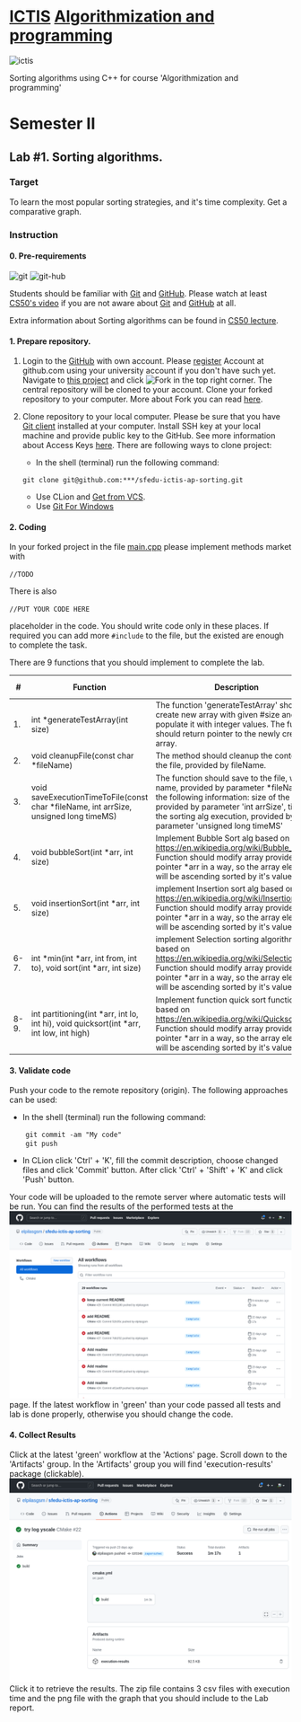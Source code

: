 # [ICTIS](http://ictis.sfedu.ru/) [Algorithmization and programming](https://teams.microsoft.com/l/team/19%3aO0HH8J1GghHXuUP-oLiJ3dZeS_cCX32opVsbXOaineI1%40thread.tacv2/conversations?groupId=ed397457-b8a1-48e0-af96-00920a873e6a&tenantId=19ba435d-e46c-436a-84f2-1b01e693e480)

<img src="http://ictis.sfedu.ru/wp-content/uploads/2021/01/%D0%BB%D0%BE%D0%B3%D0%BE.jpg" alt='ictis' height="120" />

Sorting algorithms using C++ for course 'Algorithmization and programming'

# Semester II

## Lab #1. Sorting algorithms.

### Target

To learn the most popular sorting strategies, and it's time complexity. Get a comparative graph.

### Instruction

#### 0. Pre-requirements

<img src="https://git-scm.com/images/logo@2x.png" alt="git" height="70"/>
<img src="https://github.githubassets.com/images/modules/logos_page/GitHub-Mark.png" alt="git-hub" height="100"/>

Students should be familiar with  [Git](https://git-scm.com/) and [GitHub](https://github.com/). Please watch at
least [CS50's video](https://youtu.be/NcoBAfJ6l2Q) if you are not aware about [Git](https://git-scm.com/)
and [GitHub](https://github.com/) at all.

Extra information about Sorting algorithms can be found in [CS50 lecture](https://www.youtube.com/watch?v=eMb84U46FLw).

#### 1. Prepare repository.

1. Login to the [GitHub](https://github.com/) with own account. Please [register](https://github.com/signup?ref_cta=Sign+up&ref_loc=header+logged+out&ref_page=%2F&source=header-home)
Account at github.com using your university account if you don't have such yet. Navigate
to [this project](https://github.com/elpilasgsm/sfedu-ictis-ap-sorting) and click ![Fork](imgs/fork-btn.png) in the top right corner. The
central repository will be cloned to your account. Clone your forked repository to your computer.
More about Fork you can read [here](https://docs.github.com/en/get-started/quickstart/fork-a-repo).
2. Clone repository to your local computer. Please be sure that you have [Git client](https://git-scm.com/downloads) installed at your computer. Install SSH key at your local machine and provide public key to the GitHub. See more information about Access Keys [here](https://docs.github.com/en/authentication/connecting-to-github-with-ssh/generating-a-new-ssh-key-and-adding-it-to-the-ssh-agent). There are following ways to clone project:

    - In the shell (terminal) run the following command:
    ```shell
    git clone git@github.com:***/sfedu-ictis-ap-sorting.git
    ```
    - Use CLion and [Get from VCS](https://www.jetbrains.com/help/idea/set-up-a-git-repository.html).
    - Use [Git For Windows](https://gitforwindows.org/) 

#### 2. Coding

In your forked project in the file [main.cpp](main.cpp#L87) please implement methods market with

```//TODO```

There is also

```//PUT YOUR CODE HERE```

placeholder in the code. You should write code only in these places. If required you can add more ```#include``` to the
file, but the existed are enough to complete the task.

There are 9 functions that you should implement to complete the lab. 


| # | Function | Description | Near line | 
| --- | -------- | ----------- | --------- | 
| 1. | int *generateTestArray(int size) | The function 'generateTestArray' should create new array with given #size and populate it with integer values. The function should return pointer to the newly created array. | 86 | 
| 2. | void cleanupFile(const char *fileName) | The method should cleanup the content of the file, provided by fileName. | 93 | 
| 3. | void saveExecutionTimeToFile(const char *fileName, int arrSize, unsigned long timeMS)  | The function should save to the file, with name, provided by parameter *fileName the following information: size of the array, provided by parameter 'int arrSize', time of the sorting alg execution, provided by parameter 'unsigned long timeMS' | 99 | 
| 4. | void bubbleSort(int *arr, int size)  | Implement Bubble Sort alg based on https://en.wikipedia.org/wiki/Bubble_sort. Function should modify array provided by pointer *arr in a way, so the array elements will be ascending sorted by it's values | 107 | 
| 5. | void insertionSort(int *arr, int size)  | implement Insertion sort alg based on https://en.wikipedia.org/wiki/Insertion_sort. Function should modify array provided by pointer *arr in a way, so the array elements will be ascending sorted by it's values | 112 | 
| 6-7. | int *min(int *arr, int from, int to), void sort(int *arr, int size) |  implement Selection sorting algorithm based on https://en.wikipedia.org/wiki/Selection_sort. Function should modify array provided by pointer *arr in a way, so the array elements will be ascending sorted by it's values | 125,130 | 
| 8-9. | int partitioning(int *arr, int lo, int hi), void quicksort(int *arr, int low, int high) |  Implement function quick sort function based on https://en.wikipedia.org/wiki/Quicksort. Function should modify array provided by pointer *arr in a way, so the array elements will be ascending sorted by it's values | 145,150 | 

#### 3. Validate code

Push your code to the remote repository (origin). The following approaches can be used:

   - In the shell (terminal) run the following command:

```shell
    git commit -am "My code"
    git push 
```
   - In CLion  click 'Ctrl' + 'K', fill the commit description, choose changed files and click 'Commit' button. 
After click 'Ctrl' + 'Shift' + 'K' and click 'Push' button.

Your code will be uploaded to the remote server where automatic tests will be run. 
You can find the results of the performed tests at the ![actions](./imgs/actions.png) page. If the latest workflow in 'green'
than your code passed all tests and lab is done properly, otherwise you should change the code. 

#### 4. Collect Results
 
Click at the latest 'green' workflow at the 'Actions' page. Scroll down to the 'Artifacts' group. In the 'Artifacts' group
you will find 'execution-results' package (clickable). 
![results](./imgs/results.png)
Click it to retrieve the results. The zip file contains 3 csv files with
execution time and the png file with the graph that you should include to the Lab report. 